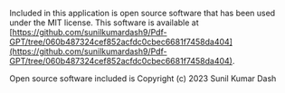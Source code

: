 Included in this application is open source software that has been used under the MIT license. This software 
is available at [https://github.com/sunilkumardash9/Pdf-GPT/tree/060b487324cef852acfdc0cbec6681f7458da404](https://github.com/sunilkumardash9/Pdf-GPT/tree/060b487324cef852acfdc0cbec6681f7458da404).

Open source software included is Copyright (c) 2023 Sunil Kumar Dash

